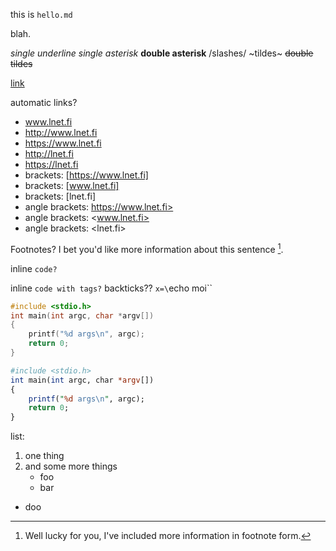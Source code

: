 this is `hello.md`

blah.

_single underline_
*single asterisk*
**double asterisk**
/slashes/
~tildes~
~~double tildes~~

[link](https://stackoverflow.com/)


automatic links?
- www.lnet.fi
- http://www.lnet.fi
- https://www.lnet.fi
- http://lnet.fi
- https://lnet.fi
- brackets: [https://www.lnet.fi]
- brackets: [www.lnet.fi]
- brackets: [lnet.fi]
- angle brackets: https://www.lnet.fi>
- angle brackets: <www.lnet.fi>
- angle brackets: <lnet.fi>


Footnotes? I bet you'd like more information about this sentence [^1].

[^1]: Well lucky for you, I've included more information in footnote form.


inline `code?` 

inline <code>code with tags?</code>
backticks?? `x=\`echo moi\``


```c
#include <stdio.h>
int main(int argc, char *argv[])
{
	printf("%d args\n", argc);
	return 0;
}
```


```perl
#include <stdio.h>
int main(int argc, char *argv[])
{
	printf("%d args\n", argc);
	return 0;
}
```



list:

1. one thing
2. and some more things
   - foo
   - bar
- doo
